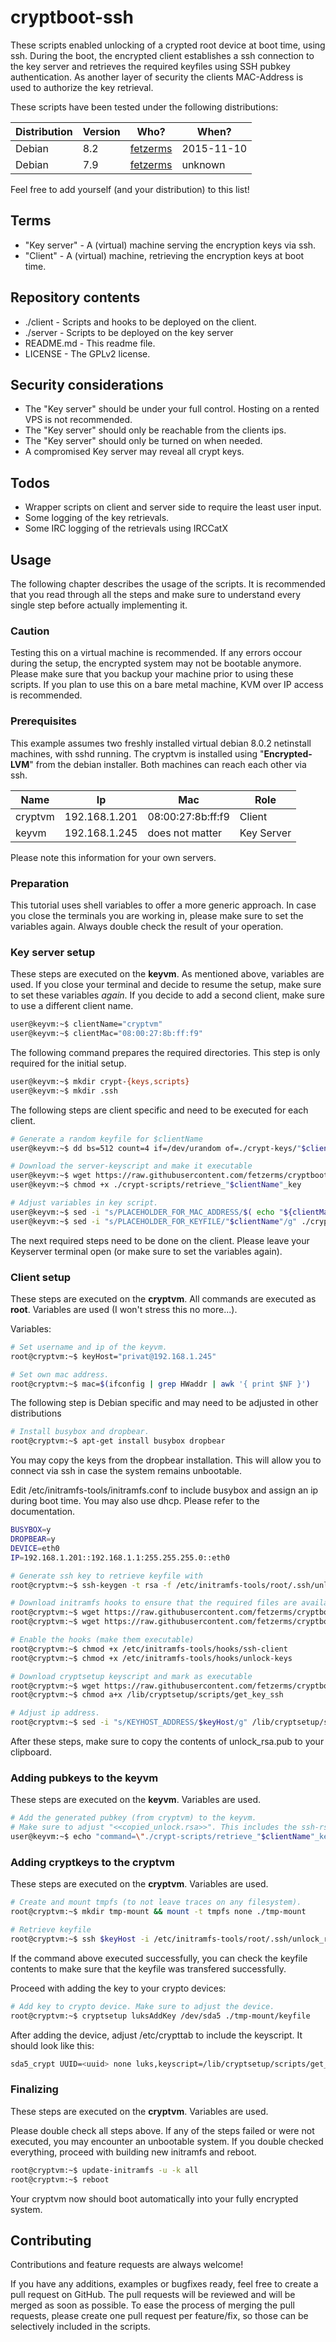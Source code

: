 # cryptboot-ssh
These scripts enabled unlocking of a crypted root device at boot time, using ssh. During the boot, the encrypted client establishes a ssh connection to the key server and retrieves the required keyfiles using SSH pubkey authentication. As another layer of security the clients MAC-Address is used to authorize the key retrieval.

These scripts have been tested under the following distributions:

| Distribution | Version | Who? | When?
| ------- | ----- | -------- | ------- |
| Debian | 8.2 | [fetzerms](https://github.com/fetzerms/) | 2015-11-10 |
| Debian | 7.9 | [fetzerms](https://github.com/fetzerms/) | unknown |

Feel free to add yourself (and your distribution) to this list!

## Terms
 * "Key server" - A (virtual) machine serving the encryption keys via ssh.
 * "Client" - A (virtual) machine, retrieving the encryption keys at boot time.

## Repository contents
 *  ./client - Scripts and hooks to be deployed on the client.
 *  ./server - Scripts to be deployed on the key server
 *  README.md - This readme file.
 *  LICENSE - The GPLv2 license.
 
## Security considerations

 * The "Key server" should be under your full control. Hosting on a rented VPS is not recommended.
 * The "Key server" should only be reachable from the clients ips.
 * The "Key server" should only be turned on when needed.
 * A compromised Key server may reveal all crypt keys.

## Todos
 * Wrapper scripts on client and server side to require the least user input.
 * Some logging of the key retrievals.
 * Some IRC logging of the retrievals using IRCCatX

## Usage 

The following chapter describes the usage of the scripts. It is recommended that you read through all the steps and make sure to understand every single step before actually implementing it.

### Caution

Testing this on a virtual machine is recommended. If any errors occour during the setup, the encrypted system may not be bootable anymore. Please make sure that you backup your machine prior to using these scripts. If you plan to use this on a bare metal machine, KVM over IP access is recommended.

### Prerequisites

This example assumes two freshly installed virtual debian 8.0.2 netinstall machines, with sshd running. The cryptvm is installed using "**Encrypted-LVM**" from the debian installer. Both machines can reach each other via ssh.

| Name | Ip | Mac | Role |
| ------- | ----- | -------- | ------- |
| cryptvm | 192.168.1.201 | 08:00:27:8b:ff:f9 | Client |
| keyvm | 192.168.1.245 | does not matter | Key Server |

Please note this information for your own servers.

### Preparation

This tutorial uses shell variables to offer a more generic approach. In case you close the terminals you are working in, please make sure to set the variables again. Always double check the result of your operation.

### Key server setup

These steps are executed on the **keyvm**. As mentioned above, variables are used. If you close your terminal and decide to resume the setup, make sure to set these variables *again*. If you decide to add a second client, make sure to use a different client name.

```bash
user@keyvm:~$ clientName="cryptvm"
user@keyvm:~$ clientMac="08:00:27:8b:ff:f9"
```
The following command prepares the required directories. This step is only required for the initial setup.

```bash
user@keyvm:~$ mkdir crypt-{keys,scripts}
user@keyvm:~$ mkdir .ssh
```

The following steps are client specific and need to be executed for each client.

```bash
# Generate a random keyfile for $clientName
user@keyvm:~$ dd bs=512 count=4 if=/dev/urandom of=./crypt-keys/"$clientName".keyfile iflag=fullblock 

# Download the server-keyscript and make it executable
user@keyvm:~$ wget https://raw.githubusercontent.com/fetzerms/cryptboot-ssh/master/server/retrieve_crypto_key -O ./crypt-scripts/retrieve_"$clientName"_key
user@keyvm:~$ chmod +x ./crypt-scripts/retrieve_"$clientName"_key

# Adjust variables in key script.
user@keyvm:~$ sed -i "s/PLACEHOLDER_FOR_MAC_ADDRESS/$( echo "${clientMac^^}" | sha1sum | awk '{ print $1 }')/g" ./crypt-scripts/retrieve_"$clientName"_key
user@keyvm:~$ sed -i "s/PLACEHOLDER_FOR_KEYFILE/"$clientName"/g" ./crypt-scripts/retrieve_"$clientName"_key
```

The next required steps need to be done on the client. Please leave your Keyserver terminal open (or make sure to set the variables again).

### Client setup

These steps are executed on the **cryptvm**. All commands are executed as **root**. Variables are used (I won't stress this no more...).

Variables:
```bash
# Set username and ip of the keyvm.
root@cryptvm:~$ keyHost="privat@192.168.1.245"

# Set own mac address.
root@cryptvm:~$ mac=$(ifconfig | grep HWaddr | awk '{ print $NF }')
```

The following step is Debian specific and may need to be adjusted in other distributions

```bash
# Install busybox and dropbear.
root@cryptvm:~$ apt-get install busybox dropbear
```

You may copy the keys from the dropbear installation. This will allow you to connect via ssh in case the system remains unbootable.

Edit /etc/initramfs-tools/initramfs.conf to include busybox and assign an ip during boot time. You may also use dhcp. Please refer to the documentation.
```bash
BUSYBOX=y
DROPBEAR=y
DEVICE=eth0
IP=192.168.1.201::192.168.1.1:255.255.255.0::eth0
```

```bash
# Generate ssh key to retrieve keyfile with
root@cryptvm:~$ ssh-keygen -t rsa -f /etc/initramfs-tools/root/.ssh/unlock_rsa -N ''

# Download initramfs hooks to ensure that the required files are available during boot.
root@cryptvm:~$ wget https://raw.githubusercontent.com/fetzerms/cryptboot-ssh/master/client/ssh-client -O /etc/initramfs-tools/hooks/ssh-client
root@cryptvm:~$ wget https://raw.githubusercontent.com/fetzerms/cryptboot-ssh/master/client//unlock-keys -O /etc/initramfs-tools/hooks/unlock-keys

# Enable the hooks (make them executable)
root@cryptvm:~$ chmod +x /etc/initramfs-tools/hooks/ssh-client
root@cryptvm:~$ chmod +x /etc/initramfs-tools/hooks/unlock-keys

# Download cryptsetup keyscript and mark as executable
root@cryptvm:~$ wget https://raw.githubusercontent.com/fetzerms/cryptboot-ssh/master/client/get_key_ssh -O /lib/cryptsetup/scripts/get_key_ssh 
root@cryptvm:~$ chmod a+x /lib/cryptsetup/scripts/get_key_ssh 

# Adjust ip address.
root@cryptvm:~$ sed -i "s/KEYHOST_ADDRESS/$keyHost/g" /lib/cryptsetup/scripts/get_key_ssh
```

After these steps, make sure to copy the contents of unlock_rsa.pub to your clipboard.

### Adding pubkeys to the keyvm

These steps are executed on the **keyvm**. Variables are used.

```bash
# Add the generated pubkey (from cryptvm) to the keyvm. 
# Make sure to adjust "<<copied_unlock.rsa>>". This includes the ssh-rsa and root@host portion.
user@keyvm:~$ echo "command=\"./crypt-scripts/retrieve_"$clientName"_key\" <<copied_unlock.rsa>>" >> ~/.ssh/authorized_keys
```

### Adding cryptkeys to the cryptvm

These steps are executed on the **cryptvm**. Variables are used.

```bash
# Create and mount tmpfs (to not leave traces on any filesystem).
root@cryptvm:~$ mkdir tmp-mount && mount -t tmpfs none ./tmp-mount

# Retrieve keyfile
root@cryptvm:~$ ssh $keyHost -i /etc/initramfs-tools/root/.ssh/unlock_rsa -o UserKnownHostsFile=/etc/initramfs-tools/root/.ssh/known_hosts "$mac" > ./tmp-mount/keyfile
```
If the command above executed successfully, you can check the keyfile contents to make sure that the keyfile was transfered successfully. 

Proceed with adding the key to your crypto devices:
```bash
# Add key to crypto device. Make sure to adjust the device.
root@cryptvm:~$ cryptsetup luksAddKey /dev/sda5 ./tmp-mount/keyfile
```
After adding the device, adjust /etc/crypttab to include the keyscript. It should look like this:
```bash
sda5_crypt UUID=<uuid> none luks,keyscript=/lib/cryptsetup/scripts/get_key_ssh
```

### Finalizing

These steps are executed on the **cryptvm**. Variables are used.

Please double check all steps above. If any of the steps failed or were not executed, you may encounter an unbootable system. If you double checked everything, proceed with building new initramfs and reboot.

```bash
root@cryptvm:~$ update-initramfs -u -k all
root@cryptvm:~$ reboot
```

Your cryptvm now should boot automatically into your fully encrypted system.

## Contributing
Contributions and feature requests are always welcome!

If you have any additions, examples or bugfixes ready, feel free to create a pull request on GitHub. The pull requests will be reviewed and will be merged as soon as possible. To ease the process of merging the pull requests, please create one pull request per feature/fix, so those can be selectively included in the scripts.
